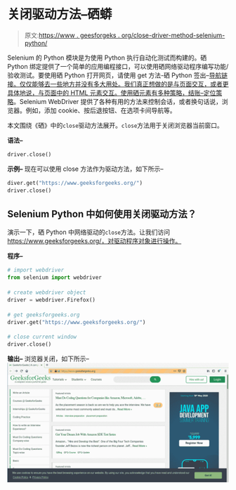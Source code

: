 # 关闭驱动方法–硒蟒

> 原文:[https://www . geesforgeks . org/close-driver-method-selenium-python/](https://www.geeksforgeeks.org/close-driver-method-selenium-python/)

Selenium 的 Python 模块是为使用 Python 执行自动化测试而构建的。硒 Python 绑定提供了一个简单的应用编程接口，可以使用硒网络驱动程序编写功能/验收测试。要使用硒 Python 打开网页，请使用 get 方法-硒 Python 签出–[导航链接。仅仅能够去一些地方并没有多大用处。我们真正想做的是与页面交互，或者更具体地说，与页面中的 HTML 元素交互。使用硒元素有多种策略，结账–](https://www.geeksforgeeks.org/navigating-links-using-get-method-selenium-python/)[定位策略](https://www.geeksforgeeks.org/locator-strategies-selenium-python/)。Selenium WebDriver 提供了各种有用的方法来控制会话，或者换句话说，浏览器。例如，添加 cookie、按后退按钮、在选项卡间导航等。

本文围绕《硒》中的`close`驱动方法展开。`close`方法用于关闭浏览器当前窗口。

**语法–**

```py
driver.close()
```

**示例–**
现在可以使用 close 方法作为驱动方法，如下所示–

```py
diver.get("https://www.geeksforgeeks.org/")
driver.close()

```

## Selenium Python 中如何使用关闭驱动方法？

演示一下，硒 Python 中网络驱动的`close`方法。让我们访问 https://www.geeksforgeeks.org/，对驱动程序对象进行操作。

**程序–**

```py
# import webdriver
from selenium import webdriver

# create webdriver object
driver = webdriver.Firefox()

# get geeksforgeeks.org
driver.get("https://www.geeksforgeeks.org/")

# close current window
driver.close()
```

**输出–**
浏览器关闭，如下所示–
![driver-methods-Selenium-Python](img/54e8e60dfe6948a9078abf9c8e8131f1.png)